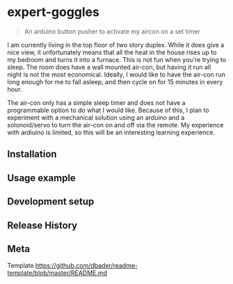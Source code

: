 # expert-goggles
> An arduino button pusher to activate my aircon on a set timer

I am currently living in the top floor of two story duplex. While it does give a nice view, it unfortunately means that all the heat in the house rises up to my bedroom and turns it into a furnace. This is not fun when you're trying to sleep. The room does have a wall mounted air-con, but having it run all night is not the most economical. Ideally, I would like to have the air-con run long enough for me to fall asleep, and then cycle on for 15 minutes in every hour.

The air-con only has a simple sleep timer and does not have a programmable option to do what I would like. Because of this, I plan to experiment with a mechanical solution using an arduino and a solonoid/servo to turn the air-con on and off via the remote. My experience with ardiuino is limited, so this will be an interesting learning experience.

## Installation

## Usage example

## Development setup

## Release History

## Meta




Template
https://github.com/dbader/readme-template/blob/master/README.md
